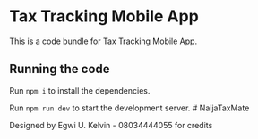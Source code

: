 
  # Tax Tracking Mobile App

  This is a code bundle for Tax Tracking Mobile App. 
  
  ## Running the code

  Run `npm i` to install the dependencies.

  Run `npm run dev` to start the development server.
  #   N a i j a T a x M a t e  
 

Designed by Egwi U. Kelvin - 08034444055 for credits